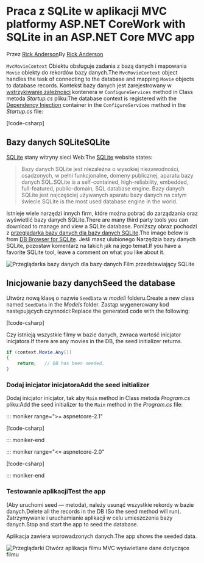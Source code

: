 # <a name="work-with-sqlite-in-an-aspnet-core-mvc-app"></a><span data-ttu-id="31520-101">Praca z SQLite w aplikacji MVC platformy ASP.NET Core</span><span class="sxs-lookup"><span data-stu-id="31520-101">Work with SQLite in an ASP.NET Core MVC app</span></span>

<span data-ttu-id="31520-102">Przez [Rick Anderson](https://twitter.com/RickAndMSFT)</span><span class="sxs-lookup"><span data-stu-id="31520-102">By [Rick Anderson](https://twitter.com/RickAndMSFT)</span></span>

<span data-ttu-id="31520-103">`MvcMovieContext` Obiektu obsługuje zadania z bazą danych i mapowania `Movie` obiekty do rekordów bazy danych.</span><span class="sxs-lookup"><span data-stu-id="31520-103">The `MvcMovieContext` object handles the task of connecting to the database and mapping `Movie` objects to database records.</span></span> <span data-ttu-id="31520-104">Kontekst bazy danych jest zarejestrowany w [wstrzykiwanie zależności](xref:fundamentals/dependency-injection) kontenera w `ConfigureServices` method in Class metoda *Startup.cs* pliku:</span><span class="sxs-lookup"><span data-stu-id="31520-104">The database context is registered with the [Dependency Injection](xref:fundamentals/dependency-injection) container in the `ConfigureServices` method in the *Startup.cs* file:</span></span>

[!code-csharp[](~/tutorials/first-mvc-app-xplat/start-mvc/sample/MvcMovie/Startup.cs?name=snippet2&highlight=6-8)]

## <a name="sqlite"></a><span data-ttu-id="31520-105">Bazy danych SQLite</span><span class="sxs-lookup"><span data-stu-id="31520-105">SQLite</span></span>

<span data-ttu-id="31520-106">[SQLite](https://www.sqlite.org/) stany witryny sieci Web:</span><span class="sxs-lookup"><span data-stu-id="31520-106">The [SQLite](https://www.sqlite.org/) website states:</span></span>

> <span data-ttu-id="31520-107">Bazy danych SQLite jest niezależna o wysokiej niezawodności, osadzonych, w pełni funkcjonalne, domeny publicznej, aparatu bazy danych SQL.</span><span class="sxs-lookup"><span data-stu-id="31520-107">SQLite is a self-contained, high-reliability, embedded, full-featured, public-domain, SQL database engine.</span></span> <span data-ttu-id="31520-108">Bazy danych SQLite jest najczęściej używanych aparatu bazy danych na całym świecie.</span><span class="sxs-lookup"><span data-stu-id="31520-108">SQLite is the most used database engine in the world.</span></span>

<span data-ttu-id="31520-109">Istnieje wiele narzędzi innych firm, które można pobrać do zarządzania oraz wyświetlić bazy danych SQLite.</span><span class="sxs-lookup"><span data-stu-id="31520-109">There are many third party tools you can download to manage and view a SQLite database.</span></span> <span data-ttu-id="31520-110">Poniższy obraz pochodzi z [przeglądarka bazy danych dla bazy danych SQLite](http://sqlitebrowser.org/).</span><span class="sxs-lookup"><span data-stu-id="31520-110">The image below is from [DB Browser for SQLite](http://sqlitebrowser.org/).</span></span> <span data-ttu-id="31520-111">Jeśli masz ulubionego Narzędzia bazy danych SQLite, pozostaw komentarz na takich jak na jego temat.</span><span class="sxs-lookup"><span data-stu-id="31520-111">If you have a favorite SQLite tool, leave a comment on what you like about it.</span></span>

![Przeglądarka bazy danych dla bazy danych Film przedstawiający SQLite](~/tutorials/first-mvc-app-xplat/working-with-sql/_static/dbb.png)

## <a name="seed-the-database"></a><span data-ttu-id="31520-113">Inicjowanie bazy danych</span><span class="sxs-lookup"><span data-stu-id="31520-113">Seed the database</span></span>

<span data-ttu-id="31520-114">Utwórz nową klasę o nazwie `SeedData` w *modeli* folderu.</span><span class="sxs-lookup"><span data-stu-id="31520-114">Create a new class named `SeedData` in the *Models* folder.</span></span> <span data-ttu-id="31520-115">Zastąp wygenerowany kod następujących czynności:</span><span class="sxs-lookup"><span data-stu-id="31520-115">Replace the generated code with the following:</span></span>

[!code-csharp[](~/tutorials/first-mvc-app/start-mvc/sample/MvcMovie/Models/SeedData.cs?name=snippet_1)]

<span data-ttu-id="31520-116">Czy istnieją wszystkie filmy w bazie danych, zwraca wartość inicjator inicjatora.</span><span class="sxs-lookup"><span data-stu-id="31520-116">If there are any movies in the DB, the seed initializer returns.</span></span>

```csharp
if (context.Movie.Any())
{
    return;   // DB has been seeded.
}
```

<a name="si"></a>
### <a name="add-the-seed-initializer"></a><span data-ttu-id="31520-117">Dodaj inicjator inicjatora</span><span class="sxs-lookup"><span data-stu-id="31520-117">Add the seed initializer</span></span>

<span data-ttu-id="31520-118">Dodaj inicjator inicjator, tak aby `Main` method in Class metoda *Program.cs* pliku:</span><span class="sxs-lookup"><span data-stu-id="31520-118">Add the seed initializer to the `Main` method in the *Program.cs* file:</span></span>

::: moniker range=">= aspnetcore-2.1"

[!code-csharp[](~/tutorials/first-mvc-app/start-mvc/sample/MvcMovie21/Program.cs)]

::: moniker-end

::: moniker range="<= aspnetcore-2.0"

[!code-csharp[](~/tutorials/first-mvc-app/start-mvc/sample/MvcMovie/Program.cs?highlight=6,16-32)]

::: moniker-end

### <a name="test-the-app"></a><span data-ttu-id="31520-119">Testowanie aplikacji</span><span class="sxs-lookup"><span data-stu-id="31520-119">Test the app</span></span>

<span data-ttu-id="31520-120">(Aby uruchomi seed — metoda), należy usunąć wszystkie rekordy w bazie danych.</span><span class="sxs-lookup"><span data-stu-id="31520-120">Delete all the records in the DB (So the seed method will run).</span></span> <span data-ttu-id="31520-121">Zatrzymywanie i uruchamianie aplikacji w celu umieszczenia bazy danych.</span><span class="sxs-lookup"><span data-stu-id="31520-121">Stop and start the app to seed the database.</span></span>
   
<span data-ttu-id="31520-122">Aplikacja zawiera wprowadzonych danych.</span><span class="sxs-lookup"><span data-stu-id="31520-122">The app shows the seeded data.</span></span>

![Przeglądarki Otwórz aplikacja filmu MVC wyświetlane dane dotyczące filmu](~/tutorials/first-mvc-app/working-with-sql/_static/m55.png)

